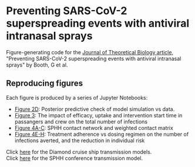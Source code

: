 # Preventing SARS-CoV-2 superspreading events with antiviral intranasal sprays
 Figure-generating code for the [Journal of Theoretical Biology article](https://doi.org/10.1016/j.jtbi.2025.112237), "Preventing SARS-CoV-2 superspreading events with antiviral intranasal sprays" by Booth, G et al.

## Reproducing figures
Each figure is produced by a series of Jupyter Notebooks:
* [Figure 2D](cruiseship/plot/figure2d.ipynb): Posterior predictive check of model simulation vs data.
* [Figure 3](cruiseship/plot/figure3.ipynb): The impact of efficacy, uptake and intervention start time in passangers and crew on the total number of infections
* [Figure 4A-C](conference/plot/figure4a_c.ipynb): SPHH contact network and weighted contact matrix
* [Figure 4E-H](conference/plot/figute4e_h.ipynb): Treatment adherence vs dosing regimen on the number of infections averted, and the reduction in individual risk

Click [here](cruiseship/models) for the Diamond cruise ship transmission models. <br />
Click [here](conference/models/conference_model.py) for the SPHH conference transmission model.
